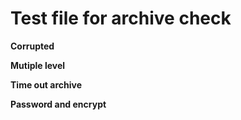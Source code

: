 # Test file for archive check

**Corrupted**

**Mutiple level**

**Time out archive**

**Password and encrypt**